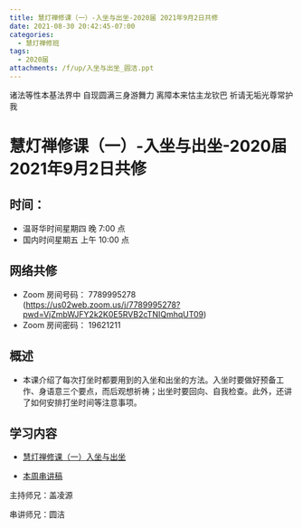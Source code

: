 ```yaml
---
title: 慧灯禅修课（一）-入坐与出坐-2020届 2021年9月2日共修
date: 2021-08-30 20:42:45-07:00
categories:
  - 慧灯禅修班
tags:
  - 2020届
attachments: /f/up/入坐与出坐_圆洁.ppt
---
```

诸法等性本基法界中 自现圆满三身游舞力 
离障本来怙主龙钦巴 祈请无垢光尊常护我

# 慧灯禅修课（一）-入坐与出坐-2020届 2021年9月2日共修

## 时间：

* 温哥华时间星期四 晚 7:00 点
* 国内时间星期五 上午 10:00 点

## 网络共修

* Zoom 房间号码： 7789995278 (<https://us02web.zoom.us/j/7789995278?pwd=VjZmbWJFY2k2K0E5RVB2cTNIQmhqUT09>)
* Zoom 房间密码： 19621211


## 概述
*  本课介绍了每次打坐时都要用到的入坐和出坐的方法。入坐时要做好预备工作、身语意三个要点，而后观想祈祷；出坐时要回向、自我检查。此外，还讲了如何安排打坐时间等注意事项。

## 学习内容

* [慧灯禅修课（一）入坐与出坐](https://www.huidengzhiguang.com/index.php/huideng-jiangtang/2016-07-21-09-15-04/2017-01-20-04-20-16/621-l15013)

* [本周串讲稿](/f/up/入坐与出坐_圆洁.ppt)

主持师兄：盖凌源

串讲师兄：圆洁